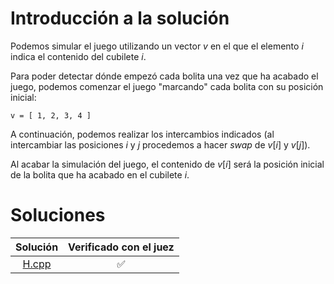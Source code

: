 # Introducción a la solución

Podemos simular el juego utilizando un vector $v$ en el que el elemento $i$
indica el contenido del cubilete $i$.

Para poder detectar dónde empezó cada bolita una vez que ha acabado el juego,
podemos comenzar el juego "marcando" cada bolita con su posición inicial:
```
v = [ 1, 2, 3, 4 ]
```

A continuación, podemos realizar los intercambios indicados (al intercambiar
las posiciones $i$ y $j$ procedemos a hacer _swap_ de $v[i]$ y $v[j]$).

Al acabar la simulación del juego, el contenido de $v[i]$ será la posición
inicial de la bolita que ha acabado en el cubilete $i$.

# Soluciones

| Solución | Verificado con el juez |
| :------: | :--------------------: |
| [H.cpp](src/H.cpp) | :white_check_mark: |

